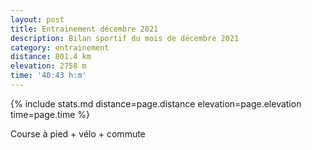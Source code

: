 ```yaml
---
layout: post
title: Entrainement décembre 2021
description: Bilan sportif du mois de décembre 2021
category: entrainement
distance: 801.4 km
elevation: 2758 m
time: '40:43 h:m'
---
```


{%
  include stats.md
  distance=page.distance
  elevation=page.elevation
  time=page.time
%}

Course à pied + vélo + commute

<!--
vim:spell spelllang=fr
-->
